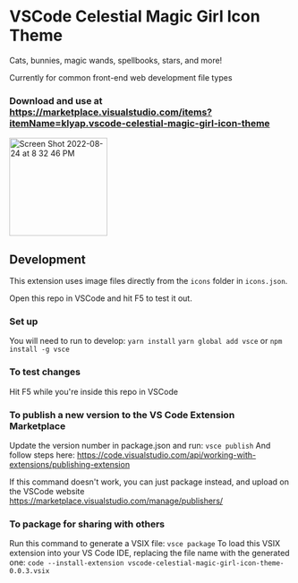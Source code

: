 # VSCode Celestial Magic Girl Icon Theme
Cats, bunnies, magic wands, spellbooks, stars, and more!

Currently for common front-end web development file types

### Download and use at https://marketplace.visualstudio.com/items?itemName=klyap.vscode-celestial-magic-girl-icon-theme

<img width="175" alt="Screen Shot 2022-08-24 at 8 32 46 PM" src="https://user-images.githubusercontent.com/7905522/186572291-0d9f5b28-98ce-4cf5-a64b-76a1d74e5d30.png">


## Development

This extension uses image files directly from the `icons` folder in `icons.json`.

Open this repo in VSCode and hit F5 to test it out.

### Set up
You will need to run to develop:
```yarn install```
```yarn global add vsce``` or ```npm install -g vsce```

### To test changes
Hit F5 while you're inside this repo in VSCode

### To publish a new version to the VS Code Extension Marketplace
Update the version number in package.json and run:
```vsce publish```
And follow steps here: https://code.visualstudio.com/api/working-with-extensions/publishing-extension

If this command doesn't work, you can just package instead, and upload on the VSCode website https://marketplace.visualstudio.com/manage/publishers/<your publisher name here>

### To package for sharing with others
Run this command to generate a VSIX file:
 ```vsce package```
To load this VSIX extension into your VS Code IDE, replacing the file name with the generated one:
```code --install-extension vscode-celestial-magic-girl-icon-theme-0.0.3.vsix```


